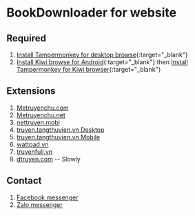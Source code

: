 # BookDownloader for website

## Required

1. [Install Tampermonkey for desktop browse](https://www.tampermonkey.net/){:target="\_blank"}
2. [Install Kiwi browse for Android](https://play.google.com/store/apps/details?id=com.kiwibrowser.browser&hl=vi&gl=US){:target="\_blank"} then [Install Tampermonkey for Kiwi browser](https://chrome.google.com/webstore/detail/tampermonkey/dhdgffkkebhmkfjojejmpbldmpobfkfo){:target="\_blank"}

## Extensions

1. [Metruyenchu.com](https://longcuxit.github.io/book-downloader/build/static/exts/metruyenchu.com.user.js)
2. [Metruyenchu.net](https://longcuxit.github.io/book-downloader/build/static/exts/metruyenchu.net.user.js)
3. [nettruyen.mobi](https://longcuxit.github.io/book-downloader/build/static/exts/nettruyen.mobi.user.js)
4. [truyen.tangthuvien.vn Desktop](https://longcuxit.github.io/book-downloader/build/static/exts/truyen.tangthuvien.vn.user.js)
5. [truyen.tangthuvien.vn Mobile](https://longcuxit.github.io/book-downloader/build/static/exts/m.truyen.tangthuvien.vn.user.js)
6. [wattpad.vn](https://longcuxit.github.io/book-downloader/build/static/exts/wattpad.vn.user.js)
7. [truyenfull.vn](https://longcuxit.github.io/book-downloader/build/static/exts/truyenfull.vn.user.js)
8. [dtruyen.com](https://longcuxit.github.io/book-downloader/build/static/exts/dtruyen.com.user.js) -- Slowly

## Contact

1. [Facebook messenger](http://m.me/longcuxit)
2. [Zalo messenger](http://zalo.me/0986518558)
